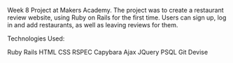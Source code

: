 Week 8 Project at Makers Academy. The project was to create a restaurant review website, using Ruby on Rails for the first time.
Users can sign up, log in and add restaurants, as well as leaving reviews for them.

Technologies Used:

Ruby 
Rails
HTML
CSS
RSPEC
Capybara
Ajax
JQuery
PSQL
Git
Devise

